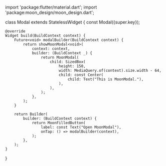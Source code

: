 import 'package:flutter/material.dart';
import 'package:moon_design/moon_design.dart';

class Modal extends StatelessWidget {
    const Modal({super.key});

    @override
    Widget build(BuildContext context) {
        Future<void> modalBuilder(BuildContext context) {
            return showMoonModal<void>(
                context: context,
                builder: (BuildContext _) {
                    return MoonModal(
                        child: SizedBox(
                            height: 150,
                            width: MediaQuery.of(context).size.width - 64,
                            child: const Center(
                                child: Text("This is MoonModal."),
                            ),
                        ),
                    );
                },
            );
        }

        return Builder(
            builder: (BuildContext context) {
                return MoonFilledButton(
                    label: const Text("Open MoonModal"),
                    onTap: () => modalBuilder(context),
                );
            },
        );
    }
}